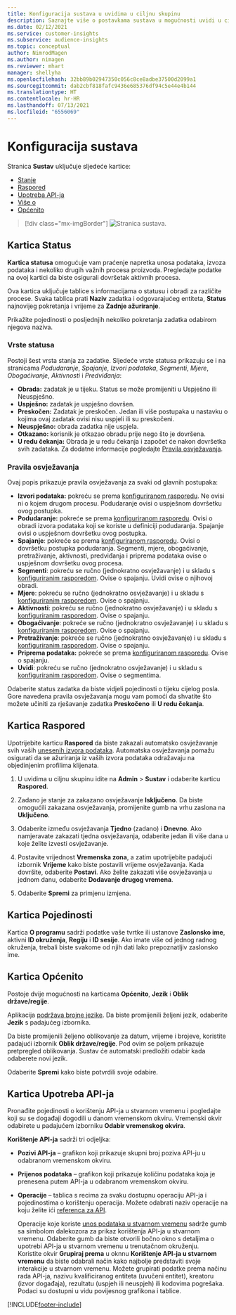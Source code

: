 ```yaml
---
title: Konfiguracija sustava u uvidima u ciljnu skupinu
description: Saznajte više o postavkama sustava u mogućnosti uvidi u ciljnu skupinu Dynamics 365 Customer Insights.
ms.date: 02/12/2021
ms.service: customer-insights
ms.subservice: audience-insights
ms.topic: conceptual
author: NimrodMagen
ms.author: nimagen
ms.reviewer: mhart
manager: shellyha
ms.openlocfilehash: 32bb89b02947350c056c8ce8adbe37500d2099a1
ms.sourcegitcommit: dab2cbf818fafc9436e685376df94c5e44e4b144
ms.translationtype: HT
ms.contentlocale: hr-HR
ms.lasthandoff: 07/13/2021
ms.locfileid: "6556069"
---
```

# <a name="system-configuration"></a>Konfiguracija sustava

Stranica **Sustav** uključuje sljedeće kartice:
- [Stanje](#status-tab)
- [Raspored](#schedule-tab)
- [Upotreba API-ja](#api-usage-tab)
- [Više o](#about-tab)
- [Općenito](#general-tab)

> [!div class="mx-imgBorder"]
> ![Stranica sustava.](media/system-tabs.png "Stranica sustava")

## <a name="status-tab"></a>Kartica Status

**Kartica statusa** omogućuje vam praćenje napretka unosa podataka, izvoza podataka i nekoliko drugih važnih procesa proizvoda. Pregledajte podatke na ovoj kartici da biste osigurali dovršetak aktivnih procesa.

Ova kartica uključuje tablice s informacijama o statusu i obradi za različite procese. Svaka tablica prati **Naziv** zadatka i odgovarajućeg entiteta, **Status** najnovijeg pokretanja i vrijeme za **Zadnje ažuriranje**.

Prikažite pojedinosti o posljednjih nekoliko pokretanja zadatka odabirom njegova naziva.

### <a name="status-types"></a>Vrste statusa

Postoji šest vrsta stanja za zadatke. Sljedeće vrste statusa prikazuju se i na stranicama *Podudaranje*, *Spajanje*, *Izvori podataka*, *Segmenti*, *Mjere*, *Obogaćivanje*, *Aktivnosti* i *Predviđanja*:

- **Obrada:** zadatak je u tijeku. Status se može promijeniti u Uspješno ili Neuspješno.
- **Uspješno:** zadatak je uspješno dovršen.
- **Preskočen:** Zadatak je preskočen. Jedan ili više postupaka u nastavku o kojima ovaj zadatak ovisi nisu uspjeli ili su preskočeni.
- **Neuspješno:** obrada zadatka nije uspjela.
- **Otkazano:** korisnik je otkazao obradu prije nego što je dovršena.
- **U redu čekanja:** Obrada je u redu čekanja i započet će nakon dovršetka svih zadataka. Za dodatne informacije pogledajte [Pravila osvježavanja](#refresh-policies).

### <a name="refresh-policies"></a>Pravila osvježavanja

Ovaj popis prikazuje pravila osvježavanja za svaki od glavnih postupaka:

- **Izvori podataka:** pokreću se prema [konfiguriranom rasporedu](#schedule-tab). Ne ovisi ni o kojem drugom procesu. Podudaranje ovisi o uspješnom dovršetku ovog postupka.
- **Podudaranje:** pokreće se prema [konfiguriranom rasporedu](#schedule-tab). Ovisi o obradi izvora podataka koji se koriste u definiciji podudaranja. Spajanje ovisi o uspješnom dovršetku ovog postupka.
- **Spajanje**: pokreće se prema [konfiguriranom rasporedu](#schedule-tab). Ovisi o dovršetku postupka podudaranja. Segmenti, mjere, obogaćivanje, pretraživanje, aktivnosti, predviđanja i priprema podataka ovise o uspješnom dovršetku ovog procesa.
- **Segmenti**: pokreću se ručno (jednokratno osvježavanje) i u skladu s [konfiguriranim rasporedom](#schedule-tab). Ovise o spajanju. Uvidi ovise o njihovoj obradi.
- **Mjere**: pokreću se ručno (jednokratno osvježavanje) i u skladu s [konfiguriranim rasporedom](#schedule-tab). Ovise o spajanju.
- **Aktivnosti**: pokreću se ručno (jednokratno osvježavanje) i u skladu s [konfiguriranim rasporedom](#schedule-tab). Ovise o spajanju.
- **Obogaćivanje**: pokreće se ručno (jednokratno osvježavanje) i u skladu s [konfiguriranim rasporedom](#schedule-tab). Ovise o spajanju.
- **Pretraživanje**: pokreće se ručno (jednokratno osvježavanje) i u skladu s [konfiguriranim rasporedom](#schedule-tab). Ovise o spajanju.
- **Priprema podataka:** pokreće se prema [konfiguriranom rasporedu](#schedule-tab). Ovise o spajanju.
- **Uvidi**: pokreću se ručno (jednokratno osvježavanje) i u skladu s [konfiguriranim rasporedom](#schedule-tab). Ovise o segmentima.

Odaberite status zadatka da biste vidjeli pojedinosti o tijeku cijelog posla. Gore navedena pravila osvježavanja mogu vam pomoći da shvatite što možete učiniti za rješavanje zadatka **Preskočeno** ili **U redu čekanja**.

## <a name="schedule-tab"></a>Kartica Raspored

Upotrijebite karticu **Raspored** da biste zakazali automatsko osvježavanje svih vaših [unesenih izvora podataka](data-sources.md). Automatska osvježavanja pomažu osigurati da se ažuriranja iz vaših izvora podataka odražavaju na objedinjenim profilima klijenata.

1. U uvidima u ciljnu skupinu idite na **Admin** > **Sustav** i odaberite karticu **Raspored**.

2. Zadano je stanje za zakazano osvježavanje **Isključeno**. Da biste omogućili zakazana osvježavanja, promijenite gumb na vrhu zaslona na **Uključeno**.

3. Odaberite između osvježavanja **Tjedno** (zadano) i **Dnevno**. Ako namjeravate zakazati tjedna osvježavanja, odaberite jedan ili više dana u koje želite izvesti osvježavanje.

4. Postavite vrijednost **Vremenska zona**, a zatim upotrijebite padajući izbornik **Vrijeme** kako biste postavili vrijeme osvježavanja. Kada dovršite, odaberite **Postavi**. Ako želite zakazati više osvježavanja u jednom danu, odaberite **Dodavanje drugog vremena**.

5. Odaberite **Spremi** za primjenu izmjena.

## <a name="about-tab"></a>Kartica Pojedinosti

Kartica **O programu** sadrži podatke vaše tvrtke ili ustanove **Zaslonsko ime**, aktivni **ID okruženja**, **Regiju** i **ID sesije**. Ako imate više od jednog radnog okruženja, trebali biste svakome od njih dati lako prepoznatljiv zaslonsko ime.

## <a name="general-tab"></a>Kartica Općenito

Postoje dvije mogućnosti na karticama **Općenito**, **Jezik** i **Oblik države/regije**.

Aplikacija [podržava brojne jezike](supported-languages.md). Da biste promijenili željeni jezik, odaberite **Jezik** s padajućeg izbornika.

Da biste promijenili željeno oblikovanje za datum, vrijeme i brojeve, koristite padajući izbornik **Oblik države/regije**. Pod ovim se poljem prikazuje pretpregled oblikovanja. Sustav će automatski predložiti odabir kada odaberete novi jezik.

Odaberite **Spremi** kako biste potvrdili svoje odabire.

## <a name="api-usage-tab"></a>Kartica Upotreba API-ja

Pronađite pojedinosti o korištenju API-ja u stvarnom vremenu i pogledajte koji su se događaji dogodili u danom vremenskom okviru. Vremenski okvir odabirete u padajućem izborniku **Odabir vremenskog okvira**. 

**Korištenje API-ja** sadrži tri odjeljka: 
- **Pozivi API-ja** – grafikon koji prikazuje skupni broj poziva API-ju u odabranom vremenskom okviru.

- **Prijenos podataka** – grafikon koji prikazuje količinu podataka koja je prenesena putem API-ja u odabranom vremenskom okviru.

-  **Operacije** – tablica s recima za svaku dostupnu operaciju API-ja i pojedinostima o korištenju operacija. Možete odabrati naziv operacije na koju želite ići [referenca za API](https://developer.ci.ai.dynamics.com/api-details#api=CustomerInsights&operation=Get-all-instances).

   Operacije koje koriste [unos podataka u stvarnom vremenu](real-time-data-ingestion.md) sadrže gumb sa simbolom dalekozora za prikaz korištenja API-ja u stvarnom vremenu. Odaberite gumb da biste otvorili bočno okno s detaljima o upotrebi API-ja u stvarnom vremenu u trenutačnom okruženju.   
   Koristite okvir **Grupiraj prema** u oknnu **Korištenje API-ja u stvarnom vremenu** da biste odabrali način kako najbolje predstaviti svoje interakcije u stvarnom vremenu. Možete grupirati podatke prema načinu rada API-ja, nazivu kvalificiranog entiteta (uvučeni entitet), kreatoru (izvor događaja), rezultatu (uspjeh ili neuspjeh) ili kodovima pogrešaka. Podaci su dostupni u vidu povijesnog grafikona i tablice.


[!INCLUDE[footer-include](../includes/footer-banner.md)]